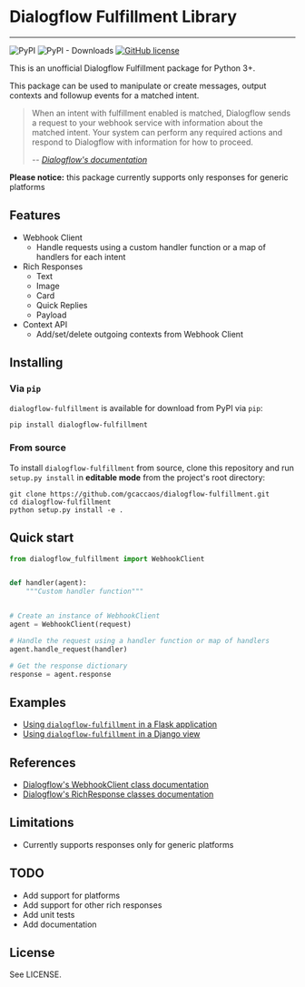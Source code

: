 # Dialogflow Fulfillment Library

---

![PyPI](https://img.shields.io/pypi/v/dialogflow-fulfillment)
![PyPI - Downloads](https://img.shields.io/pypi/dm/dialogflow-fulfillment?label=pypi%20downloads)
[![GitHub license](https://img.shields.io/github/license/gcaccaos/dialogflow-fulfillment)](https://github.com/gcaccaos/dialogflow-fulfillment/blob/master/LICENSE)

This is an unofficial Dialogflow Fulfillment package for Python 3+.

This package can be used to manipulate or create messages, output contexts and followup events for a matched intent.

> When an intent with fulfillment enabled is matched, Dialogflow sends a request to your webhook service with information about the matched intent. Your system can perform any required actions and respond to Dialogflow with information for how to proceed.
>
> -- [*Dialogflow's documentation*](https://cloud.google.com/dialogflow/docs/fulfillment-overview)

**Please notice:** this package currently supports only responses for generic platforms

## Features

* Webhook Client
  * Handle requests using a custom handler function or a map of handlers for each intent
* Rich Responses
  * Text
  * Image
  * Card
  * Quick Replies
  * Payload
* Context API
  * Add/set/delete outgoing contexts from Webhook Client

## Installing

### Via `pip`

`dialogflow-fulfillment` is available for download from PyPI via `pip`:

```shell
pip install dialogflow-fulfillment
```

### From source

To install `dialogflow-fulfillment` from source, clone this repository and run `setup.py install` in __editable mode__ from the project's root directory:

```shell
git clone https://github.com/gcaccaos/dialogflow-fulfillment.git
cd dialogflow-fulfillment
python setup.py install -e .
```

## Quick start

```python
from dialogflow_fulfillment import WebhookClient


def handler(agent):
    """Custom handler function"""


# Create an instance of WebhookClient
agent = WebhookClient(request)

# Handle the request using a handler function or map of handlers
agent.handle_request(handler)

# Get the response dictionary
response = agent.response
```

## Examples

* [Using `dialogflow-fulfillment` in a Flask application](https://github.com/gcaccaos/dialogflow-fulfillment/blob/master/samples/flask/app.py)
* [Using `dialogflow-fulfillment` in a Django view](https://github.com/gcaccaos/dialogflow-fulfillment/blob/master/samples/django/views.py)

## References

* [Dialogflow's WebhookClient class documentation](https://dialogflow.com/docs/reference/fulfillment-library/webhook-client)
* [Dialogflow's RichResponse classes documentation](https://dialogflow.com/docs/reference/fulfillment-library/rich-responses)

## Limitations

* Currently supports responses only for generic platforms

## TODO

* Add support for platforms
* Add support for other rich responses
* Add unit tests
* Add documentation

## License

See LICENSE.
